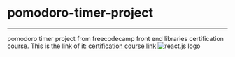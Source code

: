 # pomodoro-timer-project
---
pomodoro timer project from freecodecamp front end libraries certification course. This is the link of it: [certification course link](https://www.freecodecamp.org/learn/front-end-development-libraries/)
![react.js logo](https://upload.wikimedia.org/wikipedia/commons/a/a7/React-icon.svg)


